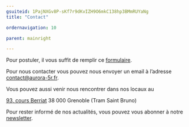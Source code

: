 ```yaml
---
gsuiteid: 1PajNXGv8P-sKf7r9dKvIZH9O6mkC138hp3BMmRUYaNg
title: "Contact"

ordernavigation: 10

parent: mainright

---
```


Pour postuler, il vous suffit de remplir ce [formulaire](https://www.google.com/url?q=https://forms.gle/bG2fMDdt7kNNmtP48&sa=D&source=editors&ust=1613141119431000&usg=AOvVaw2hvYt8CorCG8L2FRCDFbtU).

Pour nous contacter vous pouvez nous envoyer un email à l’adresse [contact@aurora-5r.fr](mailto:contact@aurora-5r.fr).

Vous pouvez aussi venir nous rencontrer dans nos locaux au 

[93, cours Berriat](https://www.google.com/url?q=https://www.google.com/maps/place/AuRorA-5R,%2B93%2BCours%2BBerriat,%2B38000%2BGrenoble/@45.1882748,5.7124913,17z/data%3D!4m2!3m1!1s0x478af5bb0f2895bd:0x67112db291b6a473&sa=D&source=editors&ust=1613141119433000&usg=AOvVaw1sTt3_l-Swxiy3o-S5oJe1) 38 000 Grenoble (Tram Saint Bruno)

Pour rester informé de nos actualités, vous pouvez vous abonner à notre [newsletter](https://www.google.com/url?q=https://aurora-5r.fr/newsletter/&sa=D&source=editors&ust=1613141119433000&usg=AOvVaw2NW4Y1SZMhO4Ru217u5R5z).

